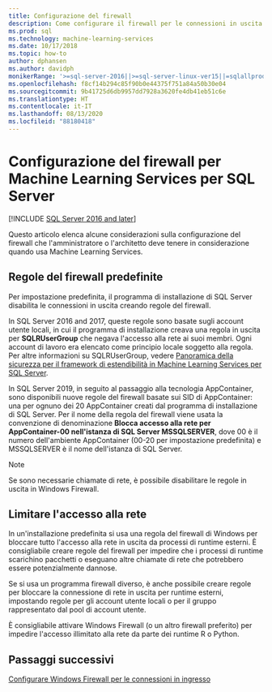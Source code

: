 ```yaml
---
title: Configurazione del firewall
description: Come configurare il firewall per le connessioni in uscita da Machine Learning Services per SQL Server.
ms.prod: sql
ms.technology: machine-learning-services
ms.date: 10/17/2018
ms.topic: how-to
author: dphansen
ms.author: davidph
monikerRange: '>=sql-server-2016||>=sql-server-linux-ver15||=sqlallproducts-allversions'
ms.openlocfilehash: f8cf14b294c85f90b0e44375f751a84a50b30e04
ms.sourcegitcommit: 9b41725d6db9957dd7928a3620fe4db41eb51c6e
ms.translationtype: HT
ms.contentlocale: it-IT
ms.lasthandoff: 08/13/2020
ms.locfileid: "88180418"
---
```

# <a name="firewall-configuration-for-sql-server-machine-learning-services"></a>Configurazione del firewall per Machine Learning Services per SQL Server
[!INCLUDE [SQL Server 2016 and later](../../includes/applies-to-version/sqlserver2016.md)]

Questo articolo elenca alcune considerazioni sulla configurazione del firewall che l'amministratore o l'architetto deve tenere in considerazione quando usa Machine Learning Services.

## <a name="default-firewall-rules"></a>Regole del firewall predefinite

Per impostazione predefinita, il programma di installazione di SQL Server disabilita le connessioni in uscita creando regole del firewall.

In SQL Server 2016 and 2017, queste regole sono basate sugli account utente locali, in cui il programma di installazione creava una regola in uscita per **SQLRUserGroup** che negava l'accesso alla rete ai suoi membri. Ogni account di lavoro era elencato come principio locale soggetto alla regola. Per altre informazioni su SQLRUserGroup, vedere [Panoramica della sicurezza per il framework di estendibilità in Machine Learning Services per SQL Server](../../machine-learning/concepts/security.md#sqlrusergroup).

In SQL Server 2019, in seguito al passaggio alla tecnologia AppContainer, sono disponibili nuove regole del firewall basate sui SID di AppContainer: una per ognuno dei 20 AppContainer creati dal programma di installazione di SQL Server. Per il nome della regola del firewall viene usata la convenzione di denominazione **Blocca accesso alla rete per AppContainer-00 nell'istanza di SQL Server MSSQLSERVER**, dove 00 è il numero dell'ambiente AppContainer (00-20 per impostazione predefinita) e MSSQLSERVER è il nome dell'istanza di SQL Server.

> [!Note]
> Se sono necessarie chiamate di rete, è possibile disabilitare le regole in uscita in Windows Firewall.

## <a name="restrict-network-access"></a>Limitare l'accesso alla rete

In un'installazione predefinita si usa una regola del firewall di Windows per bloccare tutto l'accesso alla rete in uscita da processi di runtime esterni. È consigliabile creare regole del firewall per impedire che i processi di runtime scarichino pacchetti o eseguano altre chiamate di rete che potrebbero essere potenzialmente dannose.

Se si usa un programma firewall diverso, è anche possibile creare regole per bloccare la connessione di rete in uscita per runtime esterni, impostando regole per gli account utente locali o per il gruppo rappresentato dal pool di account utente.

È consigliabile attivare Windows Firewall (o un altro firewall preferito) per impedire l'accesso illimitato alla rete da parte dei runtime R o Python.

## <a name="next-steps"></a>Passaggi successivi

[Configurare Windows Firewall per le connessioni in ingresso](../../database-engine/configure-windows/configure-a-windows-firewall-for-database-engine-access.md)